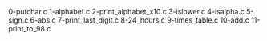 0-putchar.c 1-alphabet.c 2-print_alphabet_x10.c 3-islower.c 4-isalpha.c 5-sign.c 6-abs.c 7-print_last_digit.c 8-24_hours.c 9-times_table.c 10-add.c 11-print_to_98.c
